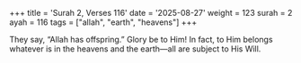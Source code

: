 +++
title = 'Surah 2, Verses 116'
date = '2025-08-27'
weight = 123
surah = 2
ayah = 116
tags = ["allah", "earth", "heavens"]
+++

They say, “Allah has offspring.” Glory be to Him! In fact, to Him belongs whatever is in the heavens and the earth—all are subject to His Will.